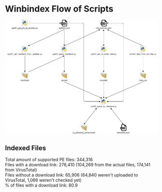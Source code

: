 # Winbindex Flow of Scripts

![winbindex-scripts-flow.png](winbindex-scripts-flow.png)

## Indexed Files

<!--FileStats-->
Total amount of supported PE files: 344,316  
Files with a download link: 278,410 (104,269 from the actual files, 174,141 from VirusTotal)  
Files without a download link: 65,906 (64,840 weren't uploaded to VirusTotal, 1,066 weren't checked yet)  
% of files with a download link: 80.9  
<!--/FileStats-->

